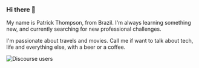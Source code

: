 ### Hi there 👋
My name is Patrick Thompson, from Brazil. I'm always learning something new, and currently searching for new professional challenges.

I'm passionate about travels and movies. Call me if want to talk about tech, life and everything else, with a beer or a coffee.

![Discourse users](https://img.shields.io/discourse/users?server=Patrick%20Thompson%239988)
